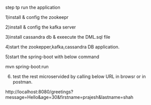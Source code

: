 step tp run the application

1)install & config the zookeepr

2)install & config the kafka server

3)install cassandra db & exeecute the DML.sql file

4)start the zookepper,kafka,cassandra DB application.

5)start the spring-boot with below command

mvn spring-boot:run

6) test the rest microservided by calling below URL in browsr or in postman.


http://localhost:8080/greetings?message=Hello&age=30&firstname=prajesh&lastname=shah
